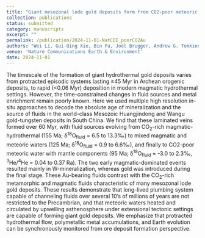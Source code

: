 ```yaml
---
title: "Giant mesozonal lode gold deposits form from CO2-poor meteoric water in long-lived fault systems"
collection: publications
status: submitted
category: manuscripts
excerpt: ""
permalink: /publication/2024-11-01-NatCEE_poorCO2Au
authors: "Wei Li, Gui-Qing Xie, Bin Fu, Joël Brugger, Andrew G. Tomkins, Jing-Wen Mao, <strong>Bin Hu</strong>, Christopher R. Voisey"
venue: 'Nature Communications Earth & Environment'
date: 2024-11-01
---
```


The timescale of the formation of giant hydrothermal gold deposits varies from protracted episodic systems lasting ≥45 Myr in Archean orogenic deposits, to rapid (<0.06 Myr) deposition in modern magmatic hydrothermal settings. However, the time-constrained changes in fluid sources and metal enrichment remain poorly known. Here we used multiple high resolution in-situ approaches to decode the absolute age of mineralization and the source of fluids in the world-class Mesozoic Huangjindong and Wangu gold-tungsten deposits in South China. We find that these laminated veins formed over 60 Myr, with fluid sources evolving from CO<sub>2</sub>-rich magmatic-hydrothermal (155 Ma; δ<sup>18</sup>O<sub>fluid</sub> = 6.5 to 13.3‰) to mixed magmatic and meteoric waters (125 Ma; δ<sup>18</sup>O<sub>fluid</sub> = 0.9 to 6.6‰), and finally to CO2-poor meteoric water with mantle components (95 Ma; δ<sup>18</sup>O<sub>fluid</sub> = -3.0 to 2.3‰, <sup>3</sup>He/<sup>4</sup>He = 0.04 to 0.37 Ra). The two early magmatic-dominated events resulted mainly in W-mineralization, whereas gold was introduced during the final stage. These Au-bearing fluids contrast with the CO<sub>2</sub>-rich metamorphic and magmatic fluids characteristic of many mesozonal lode gold deposits. These results demonstrate that long-lived plumbing system capable of channeling fluids over several 10’s of millions of years are not restricted to the Precambrian, and that meteoric waters heated and circulated by upwelling asthenosphere under extensional tectonic settings are capable of forming giant gold deposits. We emphasize that protracted hydrothermal flow, polymetallic metal accumulations, and Earth evolution can be synchronously monitored from ore deposit formation perspective.
